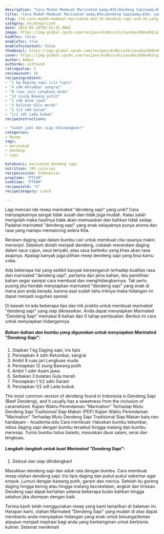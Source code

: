 ```yaml
---
description: "Cara Mudah Membuat Marinated &amp;#34;Dendeng Sapi&amp;#34; yang Bisa Manjain Lidah"
title: "Cara Mudah Membuat Marinated &amp;#34;Dendeng Sapi&amp;#34; yang Bisa Manjain Lidah"
slug: 174-cara-mudah-membuat-marinated-and-34-dendeng-sapi-and-34-yang-bisa-manjain-lidah
category: Uncategorized
date: 2022-05-10T02:52:25.808Z
image: https://img-global.cpcdn.com/recipes/4c4bccc41c1ace6a/680x482cq70/marinated-dendeng-sapi-foto-resep-utama.jpg
hideToc: false
enableToc: true
enableTocContent: false
thumbnail: https://img-global.cpcdn.com/recipes/4c4bccc41c1ace6a/680x482cq70/marinated-dendeng-sapi-foto-resep-utama.jpg
cover: https://img-global.cpcdn.com/recipes/4c4bccc41c1ace6a/680x482cq70/marinated-dendeng-sapi-foto-resep-utama.jpg
author: Admin
authorAv: notfound
ratingvalue: 4
reviewcount: 18
recipeingredient:
- "1 kg Daging sapi iris tipis"
- "4 sdm Ketumbar sangrai"
- "8 ruas jari Lengkuas muda"
- "12 siung Bawang putih"
- "1 sdm Asam jawa"
- "3 bulatan Gula merah"
- "1 1/2 sdm Garam"
- "1/2 sdt Lada bubuk"
recipeinstructions:

- "Sudah jadi dan siap dihidangkan!"
categories:
- Resep
tags:
- marinated
- dendeng
- sapi

katakunci: marinated dendeng sapi 
nutrition: 195 calories
recipecuisine: Indonesian
preptime: "PT23M"
cooktime: "PT60M"
recipeyield: "4"
recipecategory: Lunch

---
```





Lagi mencari ide resep marinated &#34;dendeng sapi&#34; yang unik? Cara menyiapkannya sangat tidak susah dan tidak juga mudah. Kalau salah mengolah maka hasilnya tidak akan memuaskan dan bahkan tidak sedap. Padahal marinated &#34;dendeng sapi&#34; yang enak selayaknya punya aroma dan rasa yang mampu memancing selera Kita.





Rendam daging sapi dalam bumbu cair untuk membuat cita rasanya makin menonjol. Sebelum diolah menjadi dendeng, cobalah merendam daging dalam saus cajun, saus teriyaki, atau saus barbeku yang khas akan rasa asapnya. Apalagi banyak juga pilihan resep dendeng sapi yang bisa kamu coba.

Ada beberapa hal yang sedikit banyak berpengaruh terhadap kualitas rasa dari marinated &#34;dendeng sapi&#34;, pertama dari jenis bahan, lalu pemilihan bahan segar sampai cara membuat dan menghidangkannya. Tak perlu pusing jika hendak menyiapkan marinated &#34;dendeng sapi&#34; yang enak di mana pun anda berada, karena asal sudah tahu triknya maka hidangan ini dapat menjadi suguhan spesial.






Di bawah ini ada beberapa tips dan trik praktis untuk membuat marinated &#34;dendeng sapi&#34; yang siap dikreasikan. Anda dapat menyiapkan Marinated &#34;Dendeng Sapi&#34; memakai 8 bahan dan 0 tahap pembuatan. Berikut ini cara untuk menyiapkan hidangannya.

<!--inarticleads1-->

##### Bahan-bahan dan bumbu yang digunakan untuk menyiapkan Marinated &#34;Dendeng Sapi&#34;:

1. Siapkan 1 kg Daging sapi, iris tipis
1. Persiapkan 4 sdm Ketumbar, sangrai
1. Ambil 8 ruas jari Lengkuas muda
1. Persiapkan 12 siung Bawang putih
1. Ambil 1 sdm Asam jawa
1. Sediakan 3 bulatan Gula merah
1. Persiapkan 1 1/2 sdm Garam
1. Persiapkan 1/2 sdt Lada bubuk


The most common version of dendeng found in Indonesia is Dendeng Sapi (Beef Dendeng), and it usually has a sweetness from the inclusion of caramelized. Kajian Waktu Perendaman &#34;Marination&#34; Terhadap Mutu Dendeng Sapi Tradisional Siap Makan (PDF) Kajian Waktu Perendaman &#34;Marination&#34; Terhadap Mutu Dendeng Sapi Tradisional Siap Makan baiq rien handayani - Academia.edu Cara membuat: Haluskan bumbu ketumbar, rebus daging sapi dengan bumbu tersebut hingga matang dan bumbu meresap. Tumis bumbu halus balado, masukkan daun salam, serai dan lengkuas. 

<!--inarticleads2-->

##### Langkah-langkah untuk buat Marinated &#34;Dendeng Sapi&#34;:


1. Selesai dan siap dihidangkan!

Masukkan dendeng sapi dan aduk rata dengan bumbu. Cara membuat resep olahan dendeng sapi: Iris tipis daging dan pukul-pukul sebentar agar empuk. Lumuri dengan bawang putih, garam dan merica. Setelah itu goreng daging hingga kering atau hingga matang kecokelatan, angkat dan tiriskan. Dendeng sapi dapat bertahan selama beberapa bulan bahkan hingga setahun jika disimpan dengan baik. 

Terima kasih telah menggunakan resep yang kami tampilkan di halaman ini. Harapan kami, olahan Marinated &#34;Dendeng Sapi&#34; yang mudah di atas dapat membantu anda menyiapkan hidangan yang enak untuk keluarga/teman ataupun menjadi inspirasi bagi anda yang berkeinginan untuk berbisnis kuliner. Selamat menikmati
